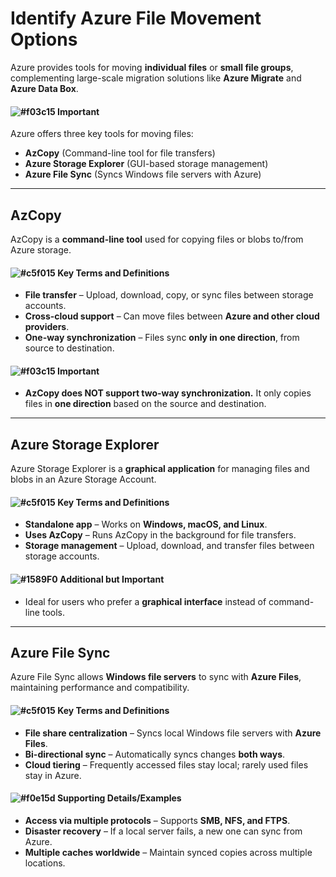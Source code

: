 # **Identify Azure File Movement Options**  

Azure provides tools for moving **individual files** or **small file groups**, complementing large-scale migration solutions like **Azure Migrate** and **Azure Data Box**.

#### ![#f03c15](https://placehold.co/15x15/f03c15/f03c15.png) **Important**  
Azure offers three key tools for moving files:  
- **AzCopy** (Command-line tool for file transfers)  
- **Azure Storage Explorer** (GUI-based storage management)  
- **Azure File Sync** (Syncs Windows file servers with Azure)  

---

## **AzCopy**  
AzCopy is a **command-line tool** used for copying files or blobs to/from Azure storage.

#### ![#c5f015](https://placehold.co/15x15/c5f015/c5f015.png) **Key Terms and Definitions**  
- **File transfer** – Upload, download, copy, or sync files between storage accounts.  
- **Cross-cloud support** – Can move files between **Azure and other cloud providers**.  
- **One-way synchronization** – Files sync **only in one direction**, from source to destination.  

#### ![#f03c15](https://placehold.co/15x15/f03c15/f03c15.png) **Important**  
- **AzCopy does NOT support two-way synchronization.** It only copies files in **one direction** based on the source and destination.  

---

## **Azure Storage Explorer**  
Azure Storage Explorer is a **graphical application** for managing files and blobs in an Azure Storage Account.

#### ![#c5f015](https://placehold.co/15x15/c5f015/c5f015.png) **Key Terms and Definitions**  
- **Standalone app** – Works on **Windows, macOS, and Linux**.  
- **Uses AzCopy** – Runs AzCopy in the background for file transfers.  
- **Storage management** – Upload, download, and transfer files between storage accounts.  

#### ![#1589F0](https://placehold.co/15x15/1589F0/1589F0.png) **Additional but Important**  
- Ideal for users who prefer a **graphical interface** instead of command-line tools.  

---

## **Azure File Sync**  
Azure File Sync allows **Windows file servers** to sync with **Azure Files**, maintaining performance and compatibility.

#### ![#c5f015](https://placehold.co/15x15/c5f015/c5f015.png) **Key Terms and Definitions**  
- **File share centralization** – Syncs local Windows file servers with **Azure Files**.  
- **Bi-directional sync** – Automatically syncs changes **both ways**.  
- **Cloud tiering** – Frequently accessed files stay local; rarely used files stay in Azure.  

#### ![#f0e15d](https://placehold.co/15x15/f0e15d/f0e15d.png) **Supporting Details/Examples**  
- **Access via multiple protocols** – Supports **SMB, NFS, and FTPS**.  
- **Disaster recovery** – If a local server fails, a new one can sync from Azure.  
- **Multiple caches worldwide** – Maintain synced copies across multiple locations.  
